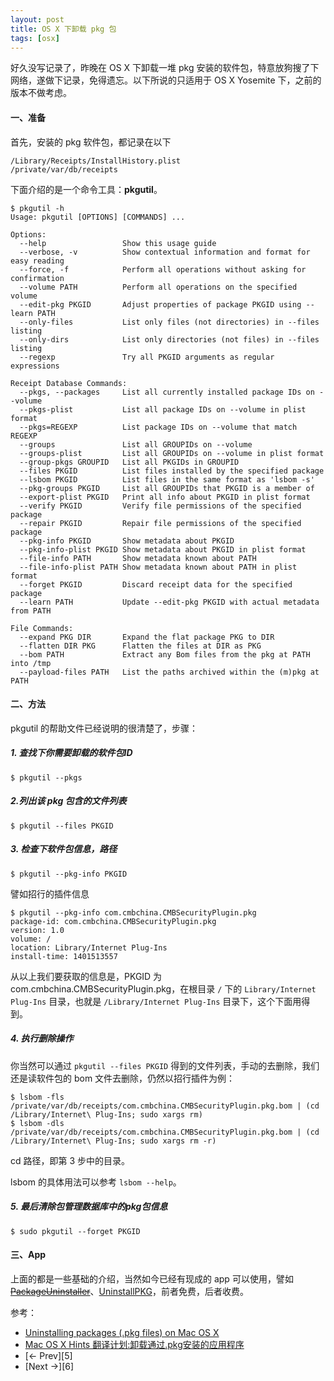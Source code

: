```yaml
---
layout: post
title: OS X 下卸载 pkg 包
tags: [osx]
---
```


好久没写记录了，昨晚在 OS X 下卸载一堆 pkg 安装的软件包，特意放狗搜了下网络，遂做下记录，免得遗忘。以下所说的只适用于 OS X Yosemite 下，之前的版本不做考虑。 

#### 一、准备 

首先，安装的 pkg 软件包，都记录在以下 
    
    /Library/Receipts/InstallHistory.plist
    /private/var/db/receipts
    

下面介绍的是一个命令工具：**pkgutil**。 
    
    $ pkgutil -h
    Usage: pkgutil [OPTIONS] [COMMANDS] ...
    
    Options:
      --help                 Show this usage guide
      --verbose, -v          Show contextual information and format for easy reading
      --force, -f            Perform all operations without asking for confirmation
      --volume PATH          Perform all operations on the specified volume
      --edit-pkg PKGID       Adjust properties of package PKGID using --learn PATH
      --only-files           List only files (not directories) in --files listing
      --only-dirs            List only directories (not files) in --files listing
      --regexp               Try all PKGID arguments as regular expressions
    
    Receipt Database Commands:
      --pkgs, --packages     List all currently installed package IDs on --volume
      --pkgs-plist           List all package IDs on --volume in plist format
      --pkgs=REGEXP          List package IDs on --volume that match REGEXP
      --groups               List all GROUPIDs on --volume
      --groups-plist         List all GROUPIDs on --volume in plist format
      --group-pkgs GROUPID   List all PKGIDs in GROUPID
      --files PKGID          List files installed by the specified package
      --lsbom PKGID          List files in the same format as 'lsbom -s'
      --pkg-groups PKGID     List all GROUPIDs that PKGID is a member of
      --export-plist PKGID   Print all info about PKGID in plist format
      --verify PKGID         Verify file permissions of the specified package
      --repair PKGID         Repair file permissions of the specified package
      --pkg-info PKGID       Show metadata about PKGID
      --pkg-info-plist PKGID Show metadata about PKGID in plist format
      --file-info PATH       Show metadata known about PATH
      --file-info-plist PATH Show metadata known about PATH in plist format
      --forget PKGID         Discard receipt data for the specified package
      --learn PATH           Update --edit-pkg PKGID with actual metadata from PATH
    
    File Commands:
      --expand PKG DIR       Expand the flat package PKG to DIR
      --flatten DIR PKG      Flatten the files at DIR as PKG
      --bom PATH             Extract any Bom files from the pkg at PATH into /tmp
      --payload-files PATH   List the paths archived within the (m)pkg at PATH
    

#### 二、方法 

pkgutil 的帮助文件已经说明的很清楚了，步骤： 

##### 1. 查找下你需要卸载的软件包ID 
    
    $ pkgutil --pkgs
    

##### 2.列出该 pkg 包含的文件列表 
    
    $ pkgutil --files PKGID
    

##### 3. 检查下软件包信息，路径 
    
    $ pkgutil --pkg-info PKGID
    

譬如招行的插件信息 
    
    $ pkgutil --pkg-info com.cmbchina.CMBSecurityPlugin.pkg
    package-id: com.cmbchina.CMBSecurityPlugin.pkg
    version: 1.0
    volume: /
    location: Library/Internet Plug-Ins
    install-time: 1401513557
    

从以上我们要获取的信息是，PKGID 为 com.cmbchina.CMBSecurityPlugin.pkg，在根目录 `/` 下的 `Library/Internet Plug-Ins` 目录，也就是 `/Library/Internet Plug-Ins` 目录下，这个下面用得到。 

##### 4. 执行删除操作 

你当然可以通过 `pkgutil --files PKGID` 得到的文件列表，手动的去删除，我们还是读软件包的 bom 文件去删除，仍然以招行插件为例： 
    
    $ lsbom -fls  /private/var/db/receipts/com.cmbchina.CMBSecurityPlugin.pkg.bom | (cd /Library/Internet\ Plug-Ins; sudo xargs rm)
    $ lsbom -dls  /private/var/db/receipts/com.cmbchina.CMBSecurityPlugin.pkg.bom | (cd /Library/Internet\ Plug-Ins; sudo xargs rm -r)
    

cd 路径，即第 3 步中的目录。 

lsbom 的具体用法可以参考 `lsbom --help`。 

##### 5. 最后清除包管理数据库中的pkg包信息 
    
    $ sudo pkgutil --forget PKGID
    

#### 三、App 

上面的都是一些基础的介绍，当然如今已经有现成的 app 可以使用，譬如 <del>[PackageUninstaller][1]</del>、[UninstallPKG][2]，前者免费，后者收费。 

   [1]: https://github.com/hewigovens/PackageUninstaller
   [2]: http://www.corecode.at/uninstallpkg/

参考： 

  * [Uninstalling packages (.pkg files) on Mac OS X][3]
  * [Mac OS X Hints 翻译计划:卸载通过.pkg安装的应用程序][4]
  * [← Prev][5]
  * [Next →][6]

   [3]: https://wincent.com/wiki/Uninstalling_packages_(.pkg_files)_on_Mac_OS_X
   [4]: http://www.macfans.com.cn/forum.php?mod=viewthread&tid=216065